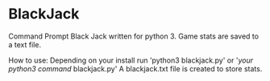 # BlackJack
Command Prompt Black Jack written for python 3. Game stats are saved to a text file.

How to use:
Depending on your install run 'python3 blackjack.py' or '*your python3 command* blackjack.py'
A blackjack.txt file is created to store stats.
